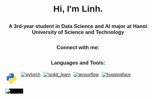 <!DOCTYPE html>
<html lang="en">
<head>
    <meta charset="UTF-8">
    <meta name="viewport" content="width=device-width, initial-scale=1.0">
    <title>Personal Portfolio</title>
    <style>
        body {
            font-family: Arial, sans-serif;
            margin: 0;
            padding: 0;
        }
        .container {
            max-width: 800px;
            margin: 0 auto;
            padding: 20px;
        }
        h1, h3 {
            text-align: center;
        }
        h3 {
            margin-top: 30px;
        }
        p {
            text-align: left;
        }
        .tools {
            display: flex;
            flex-wrap: wrap;
            justify-content: flex-start;
            margin-top: 20px;
        }
        .tools img {
            margin-right: 10px;
            margin-bottom: 10px;
        }
    </style>
</head>
<body>
    <div class="container">
        <h1>Hi, I'm Linh.</h1>
        <h3>A 3rd-year student in Data Science and AI major at Hanoi University of Science and Technology</h3>
        <h3>Connect with me:</h3>
        <p>
            <!-- Add your social media links here -->
        </p>
        <h3>Languages and Tools:</h3>
        <div class="tools">
            <a href="https://www.python.org" target="_blank" rel="noreferrer"> 
                <img src="https://raw.githubusercontent.com/devicons/devicon/master/icons/python/python-original.svg" alt="python" width="40" height="40"/> 
            </a>
            <a href="https://pytorch.org/" target="_blank" rel="noreferrer">
                <img src="https://www.vectorlogo.zone/logos/pytorch/pytorch-icon.svg" alt="pytorch" width="40" height="40"/> 
            </a>
            <a href="https://scikit-learn.org/" target="_blank" rel="noreferrer"> 
                <img src="https://upload.wikimedia.org/wikipedia/commons/0/05/Scikit_learn_logo_small.svg" alt="scikit_learn" width="40" height="40"/> 
            </a> 
            <a href="https://www.tensorflow.org" target="_blank" rel="noreferrer"> 
                <img src="https://www.vectorlogo.zone/logos/tensorflow/tensorflow-icon.svg" alt="tensorflow" width="40" height="40"/> 
            </a> 
            <a href="https://huggingface.co" target="_blank" rel="noreferrer"> 
                <img src="https://huggingface.co/front/assets/huggingface_logo.svg" alt="huggingface" width="40" height="40"/> 
            </a> 
        <a href="https://wandb.ai" target="_blank" rel="noreferrer"> 
            <img src="https://github.com/wandb/assets/blob/main/wandb-logo-yellow-dots-black-wb.svg" alt="wandb" width="40" height="40" style="background-color: black;"/> 
        </a> 
            <!-- Add more tools and languages as needed -->
        </div>
    </div>
</body>
</html>
